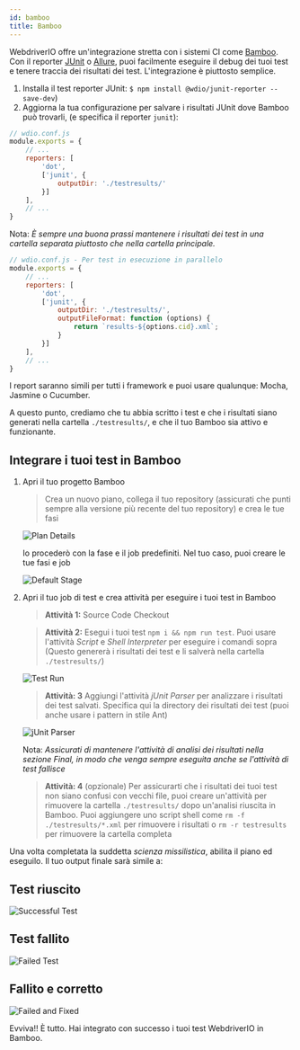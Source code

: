 ```yaml
---
id: bamboo
title: Bamboo
---
```


WebdriverIO offre un'integrazione stretta con i sistemi CI come [Bamboo](https://www.atlassian.com/software/bamboo). Con il reporter [JUnit](https://webdriver.io/docs/junit-reporter.html) o [Allure](https://webdriver.io/docs/allure-reporter.html), puoi facilmente eseguire il debug dei tuoi test e tenere traccia dei risultati dei test. L'integrazione è piuttosto semplice.

1. Installa il test reporter JUnit: `$ npm install @wdio/junit-reporter --save-dev`)
1. Aggiorna la tua configurazione per salvare i risultati JUnit dove Bamboo può trovarli, (e specifica il reporter `junit`):

```js
// wdio.conf.js
module.exports = {
    // ...
    reporters: [
        'dot',
        ['junit', {
            outputDir: './testresults/'
        }]
    ],
    // ...
}
```
Nota: *È sempre una buona prassi mantenere i risultati dei test in una cartella separata piuttosto che nella cartella principale.*

```js
// wdio.conf.js - Per test in esecuzione in parallelo
module.exports = {
    // ...
    reporters: [
        'dot',
        ['junit', {
            outputDir: './testresults/',
            outputFileFormat: function (options) {
                return `results-${options.cid}.xml`;
            }
        }]
    ],
    // ...
}
```

I report saranno simili per tutti i framework e puoi usare qualunque: Mocha, Jasmine o Cucumber.

A questo punto, crediamo che tu abbia scritto i test e che i risultati siano generati nella cartella ```./testresults/```, e che il tuo Bamboo sia attivo e funzionante.

## Integrare i tuoi test in Bamboo

1. Apri il tuo progetto Bamboo
    > Crea un nuovo piano, collega il tuo repository (assicurati che punti sempre alla versione più recente del tuo repository) e crea le tue fasi

    ![Plan Details](/img/bamboo/plancreation.png "Plan Details")

    Io procederò con la fase e il job predefiniti. Nel tuo caso, puoi creare le tue fasi e job

    ![Default Stage](/img/bamboo/defaultstage.png "Default Stage")
2. Apri il tuo job di test e crea attività per eseguire i tuoi test in Bamboo
    >**Attività 1:** Source Code Checkout

    >**Attività 2:** Esegui i tuoi test ```npm i && npm run test```. Puoi usare l'attività *Script* e *Shell Interpreter* per eseguire i comandi sopra (Questo genererà i risultati dei test e li salverà nella cartella ```./testresults/```)

    ![Test Run](/img/bamboo/testrun.png "Test Run")

    >**Attività: 3** Aggiungi l'attività *jUnit Parser* per analizzare i risultati dei test salvati. Specifica qui la directory dei risultati dei test (puoi anche usare i pattern in stile Ant)

    ![jUnit Parser](/img/bamboo/junitparser.png "jUnit Parser")

    Nota: *Assicurati di mantenere l'attività di analisi dei risultati nella sezione *Final*, in modo che venga sempre eseguita anche se l'attività di test fallisce*

    >**Attività: 4** (opzionale) Per assicurarti che i risultati dei tuoi test non siano confusi con vecchi file, puoi creare un'attività per rimuovere la cartella ```./testresults/``` dopo un'analisi riuscita in Bamboo. Puoi aggiungere uno script shell come ```rm -f ./testresults/*.xml``` per rimuovere i risultati o ```rm -r testresults``` per rimuovere la cartella completa

Una volta completata la suddetta *scienza missilistica*, abilita il piano ed eseguilo. Il tuo output finale sarà simile a:

## Test riuscito

![Successful Test](/img/bamboo/successfulltest.png "Successful Test")

## Test fallito

![Failed Test](/img/bamboo/failedtest.png "Failed Test")

## Fallito e corretto

![Failed and Fixed](/img/bamboo/failedandfixed.png "Failed and Fixed")

Evviva!! È tutto. Hai integrato con successo i tuoi test WebdriverIO in Bamboo.